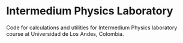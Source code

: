 # Intermedium Physics Laboratory
Code for calculations and utilities for Intermedium Physics laboratory course at Universidad de Los Andes, Colombia. 
